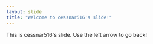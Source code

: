 ```yaml
---
layout: slide
title: "Welcome to cessnar516's slide!"
---
```

This is cessnar516's slide.
Use the left arrow to go back!
